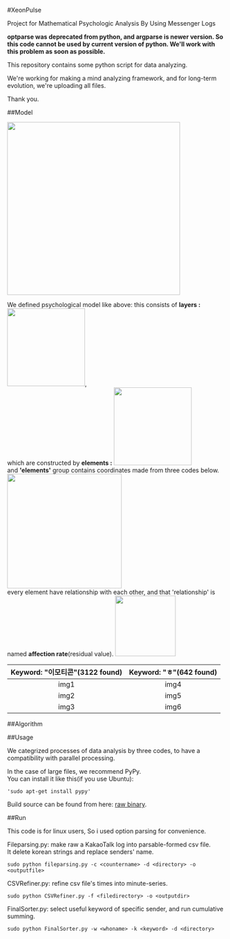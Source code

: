 #XeonPulse

Project for Mathematical Psychologic Analysis By Using Messenger Logs

**optparse was deprecated from python, and argparse is newer version. So this code cannot be used by current version of python. We'll work with this problem as soon as possible.**

This repository contains some python script for data analyzing.

We're working for making a mind analyzing framework, and for long-term evolution, we're uploading all files.

Thank you.

##Model

<img src="https://github.com/cheon7886/XeonPulse/blob/master/img/Topology.png" width="400px">

We defined psychological model like above: this consists of **layers :** <img src="https://github.com/cheon7886/XeonPulse/blob/master/img/Entry.png" width="180px">,    
which are constructed by **elements :** <img src="https://github.com/cheon7886/XeonPulse/blob/master/img/Layer.png" width="180px">    
and **'elements'** group contains coordinates made from three codes below.
<img src="https://github.com/cheon7886/XeonPulse/blob/master/img/Element.png" width="265px">    
every element have relationship with each other, and that 'relationship' is named **affection rate**(residual value).
<img src="https://github.com/cheon7886/XeonPulse/blob/master/img/AffRate.png" width="140px">

| Keyword: "이모티콘"(3122 found)| Keyword: "ㅎ"(642 found)|
| :-------------: |:-------------:|
| img1      | img4 |
| img2      | img5      |
| img3 | img6     |

##Algorithm

##Usage

We categrized processes of data analysis by three codes, to have a compatibility with parallel processing. 

In the case of large files, we recommend PyPy.    
You can install it like this(if you use Ubuntu):

    'sudo apt-get install pypy'

Build source can be found from here: [raw binary](http://pypy.org/download.html).

##Run

This code is for linux users, So i used option parsing for convenience.

Fileparsing.py: make raw a KakaoTalk log into parsable-formed csv file.    
It delete korean strings and replace senders' name.

    sudo python fileparsing.py -c <countername> -d <directory> -o <outputfile>
    
CSVRefiner.py: refine csv file's times into minute-series.

    sudo python CSVRefiner.py -f <filedirectory> -o <outputdir>

FinalSorter.py: select useful keyword of specific sender, and run cumulative summing.

    sudo python FinalSorter.py -w <whoname> -k <keyword> -d <directory>
